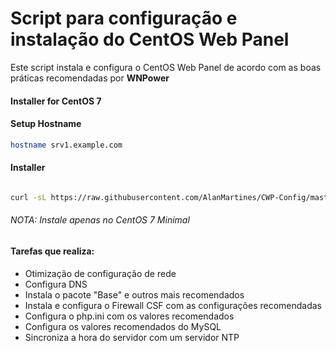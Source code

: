 # Script para configuração e instalação do CentOS Web Panel

Este script instala e configura o CentOS Web Panel de acordo com as boas práticas recomendadas por **WNPower**

#### Installer for CentOS 7

#### Setup Hostname

```sh
hostname srv1.example.com
```

#### Installer

```sh

curl -sL https://raw.githubusercontent.com/AlanMartines/CWP-Config/master/install_cwp.sh | sudo bash -

```

###### NOTA: Instale apenas no CentOS 7 Minimal

#### Tarefas que realiza:

- Otimização de configuração de rede
- Configura DNS
- Instala o pacote "Base" e outros mais recomendados
- Instala e configura o Firewall CSF com as configurações recomendadas
- Configura o php.ini com os valores recomendados
- Configura os valores recomendados do MySQL
- Sincroniza a hora do servidor com um servidor NTP
